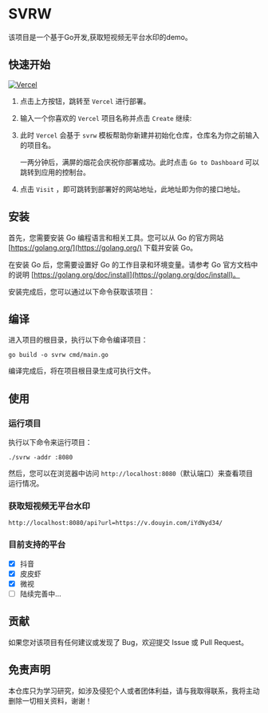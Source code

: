 # SVRW

该项目是一个基于Go开发,获取短视频无平台水印的demo。

## 快速开始

[![Vercel](https://vercel.com/button)](https://vercel.com/new/clone?repository-url=https://github.com/run-bigpig/svrw)

1. 点击上方按钮，跳转至 `Vercel` 进行部署。

2. 输入一个你喜欢的 `Vercel` 项目名称并点击 `Create` 继续:

3. 此时 `Vercel` 会基于 `svrw` 模板帮助你新建并初始化仓库，仓库名为你之前输入的项目名。

   一两分钟后，满屏的烟花会庆祝你部署成功。此时点击 `Go to Dashboard` 可以跳转到应用的控制台。

4. 点击 `Visit` ，即可跳转到部署好的网站地址，此地址即为你的接口地址。

## 安装

首先，您需要安装 Go 编程语言和相关工具。您可以从 Go 的官方网站 [https://golang.org/](https://golang.org/) 下载并安装 Go。

在安装 Go 后，您需要设置好 Go 的工作目录和环境变量。请参考 Go 官方文档中的说明 [https://golang.org/doc/install](https://golang.org/doc/install)。

安装完成后，您可以通过以下命令获取该项目：


## 编译

进入项目的根目录，执行以下命令编译项目：
```
go build -o svrw cmd/main.go
```

编译完成后，将在项目根目录生成可执行文件。

## 使用

### 运行项目

执行以下命令来运行项目：
```
./svrw -addr :8080
```
然后，您可以在浏览器中访问 `http://localhost:8080`（默认端口）来查看项目运行情况。

### 获取短视频无平台水印
```
http://localhost:8080/api?url=https://v.douyin.com/iYdNyd34/
```

### 目前支持的平台
- [x] 抖音
- [x] 皮皮虾
- [x] 微视
- [ ] 陆续完善中...

## 贡献

如果您对该项目有任何建议或发现了 Bug，欢迎提交 Issue 或 Pull Request。

## 免责声明

本仓库只为学习研究，如涉及侵犯个人或者团体利益，请与我取得联系，我将主动删除一切相关资料，谢谢！


